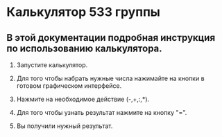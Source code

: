 # Калькулятор 533 группы
## В этой документации подробная инструкция по использованию калькулятора.

1. Запустите калькулятор.

2. Для того чтобы набрать нужные числа нажимайте на кнопки в готовом графическом интерфейсе.

3. Нажмите на необходимое действие (-,+,:,*).

4. Для того чтобы узнать результат нажмите на кнопку "=".

5. Вы получили нужный результат.